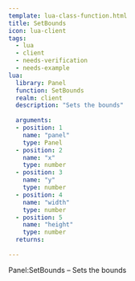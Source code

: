 ```yaml
---
template: lua-class-function.html
title: SetBounds
icon: lua-client
tags:
  - lua
  - client
  - needs-verification
  - needs-example
lua:
  library: Panel
  function: SetBounds
  realm: client
  description: "Sets the bounds"
  
  arguments:
  - position: 1
    name: "panel"
    type: Panel
  - position: 2
    name: "x"
    type: number
  - position: 3
    name: "y"
    type: number
  - position: 4
    name: "width"
    type: number
  - position: 5
    name: "height"
    type: number
  returns:
    
---
```


<div class="lua__search__keywords">
Panel:SetBounds &#x2013; Sets the bounds
</div>
